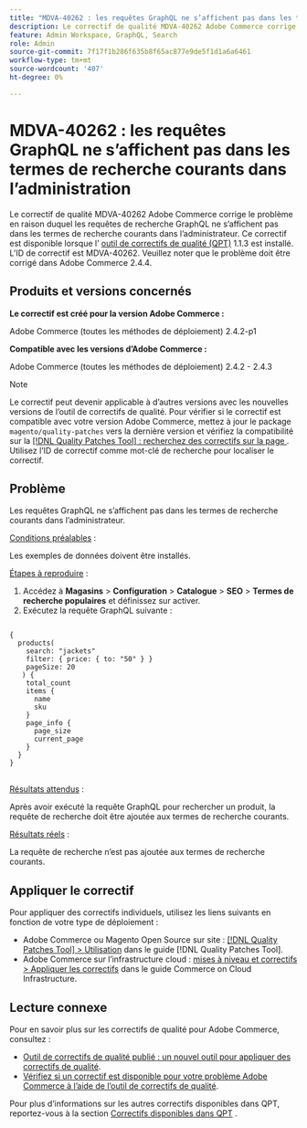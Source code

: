 ```yaml
---
title: "MDVA-40262 : les requêtes GraphQL ne s’affichent pas dans les termes de recherche les plus courants dans l’administration"
description: Le correctif de qualité MDVA-40262 Adobe Commerce corrige le problème en raison duquel les requêtes de recherche GraphQL ne s’affichent pas dans les termes de recherche courants dans l’administrateur. Ce correctif est disponible lorsque l’[outil de correctifs de qualité (QPT)](https://experienceleague.adobe.com/en/docs/commerce-knowledge-base/kb/announcements/commerce-announcements/magento-quality-patches-released-new-tool-to-self-serve-quality-patches) 1.1.3 est installé. L’ID de correctif est MDVA-40262. Veuillez noter que le problème doit être corrigé dans Adobe Commerce 2.4.4.
feature: Admin Workspace, GraphQL, Search
role: Admin
source-git-commit: 7f17f1b286f635b8f65ac877e9de5f1d1a6a6461
workflow-type: tm+mt
source-wordcount: '407'
ht-degree: 0%

---
```


# MDVA-40262 : les requêtes GraphQL ne s’affichent pas dans les termes de recherche courants dans l’administration

Le correctif de qualité MDVA-40262 Adobe Commerce corrige le problème en raison duquel les requêtes de recherche GraphQL ne s’affichent pas dans les termes de recherche courants dans l’administrateur. Ce correctif est disponible lorsque l’ [outil de correctifs de qualité (QPT)](https://experienceleague.adobe.com/en/docs/commerce-knowledge-base/kb/announcements/commerce-announcements/magento-quality-patches-released-new-tool-to-self-serve-quality-patches) 1.1.3 est installé. L’ID de correctif est MDVA-40262. Veuillez noter que le problème doit être corrigé dans Adobe Commerce 2.4.4.

## Produits et versions concernés

**Le correctif est créé pour la version Adobe Commerce :**

Adobe Commerce (toutes les méthodes de déploiement) 2.4.2-p1

**Compatible avec les versions d’Adobe Commerce :**

Adobe Commerce (toutes les méthodes de déploiement) 2.4.2 - 2.4.3

>[!NOTE]
>
>Le correctif peut devenir applicable à d’autres versions avec les nouvelles versions de l’outil de correctifs de qualité. Pour vérifier si le correctif est compatible avec votre version Adobe Commerce, mettez à jour le package `magento/quality-patches` vers la dernière version et vérifiez la compatibilité sur la [[!DNL Quality Patches Tool] : recherchez des correctifs sur la page ](https://experienceleague.adobe.com/en/docs/commerce-knowledge-base/kb/announcements/commerce-announcements/magento-quality-patches-released-new-tool-to-self-serve-quality-patches). Utilisez l’ID de correctif comme mot-clé de recherche pour localiser le correctif.

## Problème

Les requêtes GraphQL ne s’affichent pas dans les termes de recherche courants dans l’administrateur.

<u>Conditions préalables</u> :

Les exemples de données doivent être installés.

<u>Étapes à reproduire</u> :

1. Accédez à **Magasins** > **Configuration** > **Catalogue** > **SEO** > **Termes de recherche populaires** et définissez sur activer.
1. Exécutez la requête GraphQL suivante :

<pre>
<code class="language-graphql">
{
  products(
    search: "jackets"
    filter: { price: { to: "50" } }
    pageSize: 20
   ) {
    total_count
    items {
      name
      sku
    }
    page_info {
      page_size
      current_page
    }
  }
}
</code>
</pre>

<u>Résultats attendus</u> :

Après avoir exécuté la requête GraphQL pour rechercher un produit, la requête de recherche doit être ajoutée aux termes de recherche courants.

<u>Résultats réels</u> :

La requête de recherche n’est pas ajoutée aux termes de recherche courants.

## Appliquer le correctif

Pour appliquer des correctifs individuels, utilisez les liens suivants en fonction de votre type de déploiement :

* Adobe Commerce ou Magento Open Source sur site : [[!DNL Quality Patches Tool] > Utilisation](/help/tools/quality-patches-tool/usage.md) dans le guide [!DNL Quality Patches Tool].
* Adobe Commerce sur l’infrastructure cloud : [mises à niveau et correctifs > Appliquer les correctifs](https://experienceleague.adobe.com/docs/commerce-cloud-service/user-guide/develop/upgrade/apply-patches.html) dans le guide Commerce on Cloud Infrastructure.

## Lecture connexe

Pour en savoir plus sur les correctifs de qualité pour Adobe Commerce, consultez :

* [Outil de correctifs de qualité publié : un nouvel outil pour appliquer des correctifs de qualité](https://experienceleague.adobe.com/en/docs/commerce-knowledge-base/kb/announcements/commerce-announcements/magento-quality-patches-released-new-tool-to-self-serve-quality-patches).
* [Vérifiez si un correctif est disponible pour votre problème Adobe Commerce à l’aide de l’outil de correctifs de qualité](/help/tools/quality-patches-tool/patches-available-in-qpt/check-patch-for-magento-issue-with-magento-quality-patches.md).

Pour plus d’informations sur les autres correctifs disponibles dans QPT, reportez-vous à la section [Correctifs disponibles dans QPT](https://experienceleague.adobe.com/tools/commerce-quality-patches/index.html-) .
